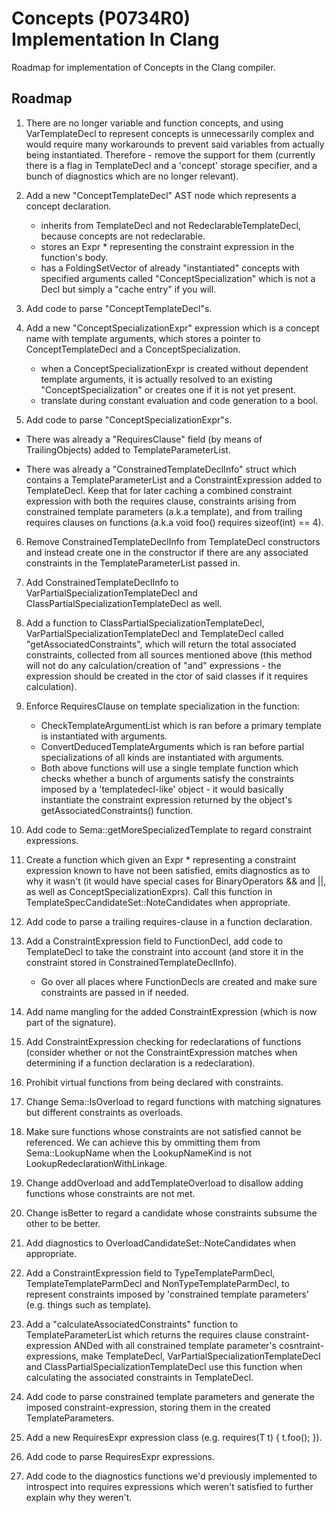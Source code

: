 # Concepts (P0734R0) Implementation In Clang
Roadmap for implementation of Concepts in the Clang compiler.

## Roadmap
1. There are no longer variable and function concepts, and using VarTemplateDecl to represent concepts is unnecessarily complex and would require many workarounds to prevent said variables from actually being instantiated.
   Therefore - remove the support for them (currently there is a flag in TemplateDecl and a 'concept' storage specifier, and a bunch of diagnostics which are no longer relevant).
   
2. Add a new "ConceptTemplateDecl" AST node which represents a concept declaration.
    - inherits from TemplateDecl and not RedeclarableTemplateDecl, because concepts are not redeclarable.
    - stores an Expr * representing the constraint expression in the function's body.
    - has a FoldingSetVector of already "instantiated" concepts with specified arguments called "ConceptSpecialization" which is not a Decl but simply a "cache entry" if you will.
    
3. Add code to parse "ConceptTemplateDecl"s.

4. Add a new "ConceptSpecializationExpr" expression which is a concept name with template arguments, which stores a pointer to ConceptTemplateDecl and a ConceptSpecialization.
    - when a ConceptSpecializationExpr is created without dependent template arguments, it is actually resolved to an existing "ConceptSpecialization" or creates one if it is not yet present.
    - translate during constant evaluation and code generation to a bool.
  
5. Add code to parse "ConceptSpecializationExpr"s.

*  There was already a "RequiresClause" field (by means of TrailingObjects) added to TemplateParameterList.
   
*  There was already a "ConstrainedTemplateDeclInfo" struct which contains a TemplateParameterList and a ConstraintExpression added to TemplateDecl. 
   Keep that for later caching a combined constraint expression with both the requires clause, constraints arising from constrained template parameters (a.k.a template<Callable C>), and from trailing requires clauses on functions (a.k.a void foo() requires sizeof(int) == 4). 
   
6. Remove ConstrainedTemplateDeclInfo from TemplateDecl constructors and instead create one in the constructor if there are any associated constraints in the TemplateParameterList passed in.
   
7. Add ConstrainedTemplateDeclInfo to VarPartialSpecializationTemplateDecl and ClassPartialSpecializationTemplateDecl as well.
   
8. Add a function to ClassPartialSpecializationTemplateDecl, VarPartialSpecializationTemplateDecl and TemplateDecl called 
   "getAssociatedConstraints", which will return the total associated constraints, collected from all sources mentioned above (this method will not do any calculation/creation of "and" expressions - the expression should be created in the ctor of said classes if it requires calculation).
   
9. Enforce RequiresClause on template specialization in the function: 
    - CheckTemplateArgumentList which is ran before a primary template is instantiated with arguments.
    - ConvertDeducedTemplateArguments which is ran before partial specializations of all kinds are instantiated with arguments.
    - Both above functions will use a single template function which checks whether a bunch of arguments satisfy the constraints imposed by a 'templatedecl-like' object - it would basically instantiate the constraint expression returned by the object's getAssociatedConstraints() function.
    
11. Add code to Sema::getMoreSpecializedTemplate to regard constraint expressions.
  
12. Create a function which given an Expr * representing a constraint expression known to have not been satisfied, emits diagnostics as to why it wasn't (it would have special cases for BinaryOperators && and ||, as well as ConceptSpecializationExprs).
    Call this function in TemplateSpecCandidateSet::NoteCandidates when appropriate.
  
13. Add code to parse a trailing requires-clause in a function declaration.
   
14. Add a ConstraintExpression field to FunctionDecl, add code to TemplateDecl to take the constraint into account (and store it in the constraint stored in ConstrainedTemplateDeclInfo).
    - Go over all places where FunctionDecls are created and make sure constraints are passed in if needed.
  
15. Add name mangling for the added ConstraintExpression (which is now part of the signature).
 
16. Add ConstraintExpression checking for redeclarations of functions (consider whether or not the ConstraintExpression matches when determining if a function declaration is a redeclaration).
 
17. Prohibit virtual functions from being declared with constraints.
 
18. Change Sema::IsOverload to regard functions with matching signatures but different constraints as overloads.
    
19. Make sure functions whose constraints are not satisfied cannot be referenced. We can achieve this by ommitting them from Sema::LookupName when the LookupNameKind is not LookupRedeclarationWithLinkage.
    
20. Change addOverload and addTemplateOverload to disallow adding functions whose constraints are not met.
    
21. Change isBetter to regard a candidate whose constraints subsume the other to be better.

22. Add diagnostics to OverloadCandidateSet::NoteCandidates when appropriate.
 
23. Add a ConstraintExpression field to TypeTemplateParmDecl, TemplateTemplateParmDecl and NonTypeTemplateParmDecl, to represent constraints imposed by 'constrained template parameters' (e.g. things such as template<Callable C>).
    
24. Add a "calculateAssociatedConstraints" function to TemplateParameterList  which returns the requires clause constraint-expression ANDed with all constrained template parameter's cosntraint-expressions, make TemplateDecl, VarPartialSpecializationTemplateDecl and     ClassPartialSpecializationTemplateDecl use this function when calculating the associated constraints in TemplateDecl.
    
25. Add code to parse constrained template parameters and generate the imposed constraint-expression, storing them in the created 
    TemplateParameters.
  
26. Add a new RequiresExpr expression class (e.g. requires(T t) { t.foo(); }).

27. Add code to parse RequiresExpr expressions.

28. Add code to the diagnostics functions we'd previously implemented to introspect into requires expressions which weren't satisfied to further explain why they weren't.
